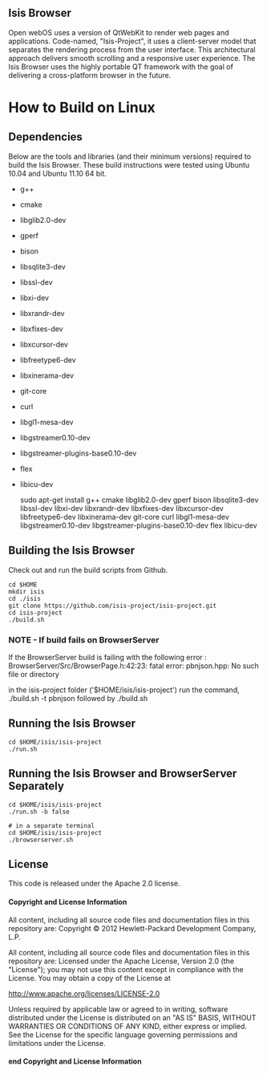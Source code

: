 
## Isis Browser

Open webOS uses a version of QtWebKit to render web pages and applications. Code-named, "Isis-Project", it uses a client-server model that separates the rendering process from the user interface. This architectural approach delivers smooth scrolling and a responsive user experience. The Isis Browser uses the highly portable QT framework with the goal of delivering a cross-platform browser in the future.

# How to Build on Linux

## Dependencies

Below are the tools and libraries (and their minimum versions) required to build the Isis Browser. These build instructions were tested using Ubuntu 10.04 and Ubuntu 11.10 64 bit.

* g++
* cmake
* libglib2.0-dev
* gperf
* bison
* libsqlite3-dev
* libssl-dev
* libxi-dev
* libxrandr-dev
* libxfixes-dev
* libxcursor-dev
* libfreetype6-dev
* libxinerama-dev
* git-core
* curl
* libgl1-mesa-dev
* libgstreamer0.10-dev
* libgstreamer-plugins-base0.10-dev
* flex
* libicu-dev

    sudo apt-get install g++ cmake libglib2.0-dev gperf  bison  libsqlite3-dev  libssl-dev  libxi-dev  libxrandr-dev  libxfixes-dev  libxcursor-dev  libfreetype6-dev  libxinerama-dev  git-core  curl  libgl1-mesa-dev  libgstreamer0.10-dev  libgstreamer-plugins-base0.10-dev  flex  libicu-dev


## Building the Isis Browser

Check out and run the build scripts from Github.

    cd $HOME
    mkdir isis
    cd ./isis
    git clone https://github.com/isis-project/isis-project.git
    cd isis-project
    ./build.sh 
    
### NOTE - If build fails on BrowserServer

If the BrowserServer build is failing with the following error :
    BrowserServer/Src/BrowserPage.h:42:23: fatal error: pbnjson.hpp: No such file or directory 

in the isis-project folder ('$HOME/isis/isis-project') run the command,
    ./build.sh -t pbnjson
followed by
    ./build.sh
    
## Running the Isis Browser

    cd $HOME/isis/isis-project
    ./run.sh

## Running the Isis Browser and BrowserServer Separately

    cd $HOME/isis/isis-project
    ./run.sh -b false

    # in a separate terminal
    cd $HOME/isis/isis-project
    ./browserserver.sh

License
-------
This code is released under the Apache 2.0 license.

#### Copyright and License Information

All content, including all source code files and documentation files in this repository are:
Copyright &copy; 2012 Hewlett-Packard Development Company, L.P.

All content, including all source code files and documentation files in this repository are:
Licensed under the Apache License, Version 2.0 (the "License");
you may not use this content except in compliance with the License.
You may obtain a copy of the License at

http://www.apache.org/licenses/LICENSE-2.0

Unless required by applicable law or agreed to in writing, software
distributed under the License is distributed on an "AS IS" BASIS,
WITHOUT WARRANTIES OR CONDITIONS OF ANY KIND, either express or implied.
See the License for the specific language governing permissions and
limitations under the License.

#### end Copyright and License Information
